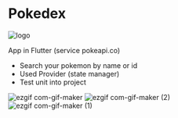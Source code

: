 # Pokedex

![logo](https://user-images.githubusercontent.com/37540504/210814681-f8b03350-5076-4aa0-86e6-45f01d9e13b7.png)

App in Flutter (service pokeapi.co)

- Search your pokemon by name or id
- Used Provider (state manager)
- Test unit into project


![ezgif com-gif-maker](https://user-images.githubusercontent.com/37540504/210814428-37d9b985-2755-42f6-a5a7-070a400cf9bc.gif)
![ezgif com-gif-maker (2)](https://user-images.githubusercontent.com/37540504/210814446-23013e70-2a9f-4a50-b9d7-c4860ee34598.gif)
![ezgif com-gif-maker (1)](https://user-images.githubusercontent.com/37540504/210814438-82059ca6-923b-441b-8421-f3e5f125f76e.gif)
